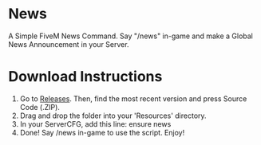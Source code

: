 # News
A Simple FiveM News Command. Say "/news" in-game and make a Global News Announcement in your Server.
# Download Instructions
1. Go to [Releases](https://github.com/redcatspro/news/releases). Then, find the most recent version and press Source Code (.ZIP).
2. Drag and drop the folder into your 'Resources' directory.
3. In your ServerCFG, add this line: ensure news
4. Done! Say /news in-game to use the script. Enjoy!

